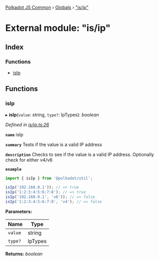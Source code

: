 [Polkadot JS Common](../README.md) › [Globals](../globals.md) › ["is/ip"](_is_ip_.md)

# External module: "is/ip"

## Index

### Functions

* [isIp](_is_ip_.md#isip)

## Functions

###  isIp

▸ **isIp**(`value`: string, `type?`: IpTypes): *boolean*

*Defined in [is/ip.ts:26](https://github.com/polkadot-js/common/blob/241febb7/packages/util/src/is/ip.ts#L26)*

**`name`** isIp

**`summary`** Tests if the value is a valid IP address

**`description`** 
Checks to see if the value is a valid IP address. Optionally check for either v4/v6

**`example`** 
<BR>

```javascript
import { isIp } from '@polkadot/util';

isIp('192.168.0.1')); // => true
isIp('1:2:3:4:5:6:7:8'); // => true
isIp('192.168.0.1', 'v6')); // => false
isIp('1:2:3:4:5:6:7:8', 'v4'); // => false
```

**Parameters:**

Name | Type |
------ | ------ |
`value` | string |
`type?` | IpTypes |

**Returns:** *boolean*
